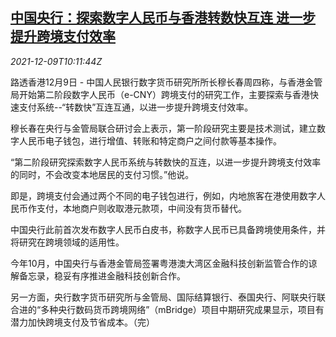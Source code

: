 <!--1639045864000-->
[中国央行：探索数字人民币与香港转数快互连 进一步提升跨境支付效率](https://cn.reuters.com/article/china-cen-digital-yuan-hkma-1209-idCNKBS2IO0T0)
------

<div><i>2021-12-09T10:11:44Z</i></div><p>路透香港12月9日 - 中国人民银行数字货币研究所所长穆长春周四称，与香港金管局开始第二阶段数字人民币（e-CNY）跨境支付的研究工作，主要探索与香港快速支付系统--“转数快”互连互通，以进一步提升跨境支付效率。</p><p>穆长春在央行与金管局联合研讨会上表示，第一阶段研究主要是技术测试，建立数字人民币电子钱包，进行增值、转账和特定商户之间付款等基本操作。</p><p>“第二阶段研究探索数字人民币系统与转数快的互连，以进一步提升跨境支付效率的同时，不会改变本地居民的支付习惯。”他说。</p><p>即是，跨境支付会通过两个不同的电子钱包进行，例如，内地旅客在港使用数字人民币作支付，本地商户则收取港元款项，中间没有货币替代。</p><p>中国央行此前首次发布数字人民币白皮书，称数字人民币已具备跨境使用条件，并将研究在跨境领域的适用性。</p><p>今年10月，中国央行与香港金管局签署粤港澳大湾区金融科技创新监管合作的谅解备忘录，稳妥有序推进金融科技创新合作。</p><p>另一方面，央行数字货币研究所与金管局、国际结算银行、泰国央行、阿联央行联合进的“多种央行数码货币跨境网络”（mBridge）项目中期研究成果显示，项目有潜力加快跨境支付及节省成本。（完）</p>
